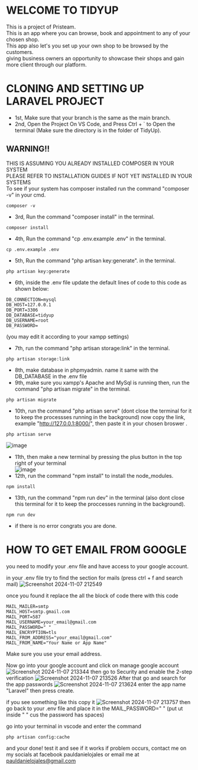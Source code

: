 # WELCOME TO TIDYUP
This is a project of Pristeam. </br>
This is an app where you can browse, book and appointment to any of your chosen shop. </br>
This app also let's you set up your own shop to be browsed by the customers. </br>
giving business owners an opportunity to showcase their shops and gain more client through our platform.

# CLONING AND SETTING UP LARAVEL PROJECT

- 1st, Make sure that your branch is the same as the main branch.
- 2nd, Open the Project On VS Code, and Press Ctrl + ` to Open the terminal (Make sure the directory is in the folder of TidyUp).

## WARNING!!
THIS IS ASSUMING YOU ALREADY INSTALLED COMPOSER IN YOUR SYSTEM </br>
PLEASE REFER TO INSTALLATION GUIDES IF NOT YET INSTALLED IN YOUR SYSTEMS </br>
To see if your system has composer installed run the command
"composer -v" in your cmd.
```
composer -v
```

- 3rd, Run the command "composer install" in the terminal.
```
composer install
```
- 4th, Run the command "cp .env.example .env" in the terminal.
```
cp .env.example .env
```
- 5th, Run the command "php artisan key:generate". in the terminal.
```
php artisan key:generate
```
- 6th, inside the .env file update the default lines of code to this code as shown below:
```
DB_CONNECTION=mysql
DB_HOST=127.0.0.1
DB_PORT=3306
DB_DATABASE=tidyup
DB_USERNAME=root
DB_PASSWORD=
```

(you may edit it according to your xampp settings)

- 7th, run the command "php artisan storage:link" in the terminal.
```
php artisan storage:link
```
- 8th, make database in phpmyadmin. name it same with the DB_DATABASE in the .env file 
- 9th, make sure you xampp's Apache and MySql is running then, run the command "php artisan migrate" in the terminal.
```
php artisan migrate
```
- 10th, run the command "php artisan serve" (dont close the terminal for it to keep the processses running in the background)
  now copy the link, example "http://127.0.0.1:8000/", then paste it in your chosen broswer .
```
php artisan serve
```
![image](https://github.com/user-attachments/assets/edfc360c-8039-45c8-8566-6bd320fbbd26)
- 11th, then make a new terminal by pressing the plus button in the top right of your terminal </br>
![image](https://github.com/user-attachments/assets/97b94aa5-3432-4921-a7bb-26514b07ac5f)
- 12th, run the command "npm install" to install the node_modules.
```
npm install
```
- 13th, run the command "npm run dev" in the terminal (also dont close this terminal for it to keep the proccesses running in the background).
```
npm run dev
```
- if there is no error congrats you are done.

# HOW TO GET EMAIL FROM GOOGLE
you need to modify your .env file and have access to your google account.

in your .env file try to find the section for mails (press ctrl + f and search mail)
![Screenshot 2024-11-07 212549](https://github.com/user-attachments/assets/137993f4-e682-451c-8bf2-4e402dff55a6)

once you found it replace the all the block of code there with this code
```
MAIL_MAILER=smtp
MAIL_HOST=smtp.gmail.com
MAIL_PORT=587
MAIL_USERNAME=your_email@gmail.com
MAIL_PASSWORD=" "
MAIL_ENCRYPTION=tls
MAIL_FROM_ADDRESS="your_email@gmail.com"
MAIL_FROM_NAME="Your Name or App Name"

```

Make sure you use your email address. 

Now go into your google account and click on manage google account
![Screenshot 2024-11-07 213344](https://github.com/user-attachments/assets/27bb8933-4a56-448f-b51e-ab258c2900f7)
then go to Security and enable the 2-step verification
![Screenshot 2024-11-07 213526](https://github.com/user-attachments/assets/67282d59-a329-45ba-a827-7bedececf300)
After that go and search for the app passwords
![Screenshot 2024-11-07 213624](https://github.com/user-attachments/assets/81d43fbc-48af-473b-88e1-5e8a6b492ade)
enter the app name "Laravel" then press create.

if you see something like this copy it
![Screenshot 2024-11-07 213757](https://github.com/user-attachments/assets/5e0b779f-6242-4f4b-aa7d-4812a92fd9d2)
then go back to your .env file and place it in the MAIL_PASSWORD=" " (put ut inside " " cus the password has spaces)

go into your terminal in vscode and enter the command 
```
php artisan config:cache
```


and your done! test it and see if it works
if problem occurs, contact me on my socials at facebook pauldanielojales or email me at pauldanielojales@gmail.com













